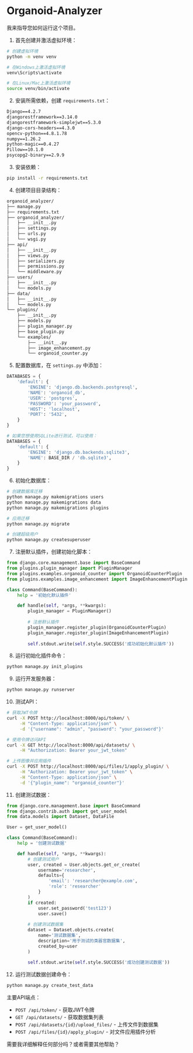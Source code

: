 # Organoid-Analyzer
我来指导您如何运行这个项目。

1. 首先创建并激活虚拟环境：

```bash
# 创建虚拟环境
python -m venv venv

# 在Windows上激活虚拟环境
venv\Scripts\activate

# 在Linux/Mac上激活虚拟环境
source venv/bin/activate
```

2. 安装所需依赖，创建 `requirements.txt`：

```python:requirements.txt
Django==4.2.7
djangorestframework==3.14.0
djangorestframework-simplejwt==5.3.0
django-cors-headers==4.3.0
opencv-python==4.8.1.78
numpy==1.26.2
python-magic==0.4.27
Pillow==10.1.0
psycopg2-binary==2.9.9
```

3. 安装依赖：

```bash
pip install -r requirements.txt
```

4. 创建项目目录结构：

```bash
organoid_analyzer/
├── manage.py
├── requirements.txt
├── organoid_analyzer/
│   ├── __init__.py
│   ├── settings.py
│   ├── urls.py
│   └── wsgi.py
├── api/
│   ├── __init__.py
│   ├── views.py
│   ├── serializers.py
│   ├── permissions.py
│   └── middleware.py
├── users/
│   ├── __init__.py
│   └── models.py
├── data/
│   ├── __init__.py
│   └── models.py
└── plugins/
    ├── __init__.py
    ├── models.py
    ├── plugin_manager.py
    ├── base_plugin.py
    └── examples/
        ├── __init__.py
        ├── image_enhancement.py
        └── organoid_counter.py
```

5. 配置数据库，在 `settings.py` 中添加：

```python:organoid_analyzer/settings.py
DATABASES = {
    'default': {
        'ENGINE': 'django.db.backends.postgresql',
        'NAME': 'organoid_db',
        'USER': 'postgres',
        'PASSWORD': 'your_password',
        'HOST': 'localhost',
        'PORT': '5432',
    }
}

# 如果您想使用SQLite进行测试，可以使用：
DATABASES = {
    'default': {
        'ENGINE': 'django.db.backends.sqlite3',
        'NAME': BASE_DIR / 'db.sqlite3',
    }
}
```

6. 初始化数据库：

```bash
# 创建数据库迁移
python manage.py makemigrations users
python manage.py makemigrations data
python manage.py makemigrations plugins

# 应用迁移
python manage.py migrate

# 创建超级用户
python manage.py createsuperuser
```

7. 注册默认插件，创建初始化脚本：

```python:organoid_analyzer/plugins/management/commands/init_plugins.py
from django.core.management.base import BaseCommand
from plugins.plugin_manager import PluginManager
from plugins.examples.organoid_counter import OrganoidCounterPlugin
from plugins.examples.image_enhancement import ImageEnhancementPlugin

class Command(BaseCommand):
    help = '初始化默认插件'

    def handle(self, *args, **kwargs):
        plugin_manager = PluginManager()
        
        # 注册默认插件
        plugin_manager.register_plugin(OrganoidCounterPlugin)
        plugin_manager.register_plugin(ImageEnhancementPlugin)
        
        self.stdout.write(self.style.SUCCESS('成功初始化默认插件'))
```

8. 运行初始化插件命令：

```bash
python manage.py init_plugins
```

9. 运行开发服务器：

```bash
python manage.py runserver
```

10. 测试API：

```bash
# 获取JWT令牌
curl -X POST http://localhost:8000/api/token/ \
     -H "Content-Type: application/json" \
     -d '{"username": "admin", "password": "your_password"}'

# 使用令牌访问API
curl -X GET http://localhost:8000/api/datasets/ \
     -H "Authorization: Bearer your_jwt_token"

# 上传图像并应用插件
curl -X POST http://localhost:8000/api/files/1/apply_plugin/ \
     -H "Authorization: Bearer your_jwt_token" \
     -H "Content-Type: application/json" \
     -d '{"plugin_name": "organoid_counter"}'
```

11. 创建测试数据：

```python:organoid_analyzer/data/management/commands/create_test_data.py
from django.core.management.base import BaseCommand
from django.contrib.auth import get_user_model
from data.models import Dataset, DataFile

User = get_user_model()

class Command(BaseCommand):
    help = '创建测试数据'

    def handle(self, *args, **kwargs):
        # 创建测试用户
        user, created = User.objects.get_or_create(
            username='researcher',
            defaults={
                'email': 'researcher@example.com',
                'role': 'researcher'
            }
        )
        if created:
            user.set_password('test123')
            user.save()
            
        # 创建测试数据集
        dataset = Dataset.objects.create(
            name='测试数据集',
            description='用于测试的类器官数据集',
            created_by=user
        )
        
        self.stdout.write(self.style.SUCCESS('成功创建测试数据'))
```

12. 运行测试数据创建命令：

```bash
python manage.py create_test_data
```

主要API端点：

- `POST /api/token/` - 获取JWT令牌
- `GET /api/datasets/` - 获取数据集列表
- `POST /api/datasets/{id}/upload_files/` - 上传文件到数据集
- `POST /api/files/{id}/apply_plugin/` - 对文件应用插件分析

需要我详细解释任何部分吗？或者需要其他帮助？
